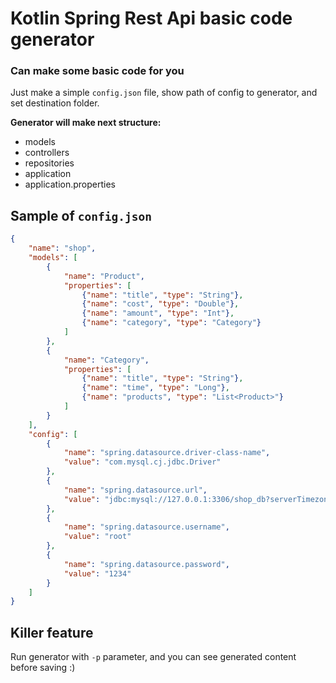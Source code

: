 # Kotlin Spring Rest Api basic code generator

### Can make some basic code for you

Just make a simple `config.json` file, show path of config to generator, and set destination folder.

**Generator will make next structure:**
- models
- controllers
- repositories
- application
- application.properties

## Sample of `config.json`
```json
{
	"name": "shop",
	"models": [
		{
			"name": "Product",
			"properties": [
				{"name": "title", "type": "String"},
				{"name": "cost", "type": "Double"},
				{"name": "amount", "type": "Int"},
				{"name": "category", "type": "Category"}
			]
		},
		{
			"name": "Category",
			"properties": [
				{"name": "title", "type": "String"},
				{"name": "time", "type": "Long"},
				{"name": "products", "type": "List<Product>"}
			]
		}
	],
	"config": [
		{
			"name": "spring.datasource.driver-class-name", 
			"value": "com.mysql.cj.jdbc.Driver"
		},
		{
			"name": "spring.datasource.url", 
			"value": "jdbc:mysql://127.0.0.1:3306/shop_db?serverTimezone=UTC&useSSL=false"
		},
		{
			"name": "spring.datasource.username", 
			"value": "root"
		},
		{
			"name": "spring.datasource.password", 
			"value": "1234"
		}
	]
}
```

## Killer feature
Run generator with `-p` parameter, and you can see generated content before saving :)

